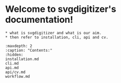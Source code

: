 Welcome to svgdigitizer's documentation!
========================================

```{todo}
* what is svgdigitizer and what is our aim.
* then refer to installation, cli, api and cv.
```

```{toctree}
:maxdepth: 2
:caption: "Contents:"
:hidden:
installation.md
cli.md
api.md
api/cv.md
workflow.md
```
